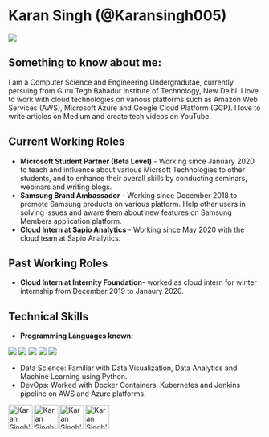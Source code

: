 # Karan Singh (@Karansingh005)

![](https://github-readme-stats.vercel.app/api?username=Karansingh005&show_icons=true&theme=radical)

## Something to know about me: 
I am a Computer Science and Engineering Undergradutae, currently persuing from Guru Tegh Bahadur Institute of Technology, New Delhi. I love to work with cloud technologies on various platforms such as Amazon Web Services (AWS), Microsoft Azure and Google Cloud Platform (GCP). I love to write articles on Medium and create tech videos on YouTube. 

## Current Working Roles
* **Microsoft Student Partner (Beta Level)** - Working since January 2020 to teach and influence about various Micrsoft Technologies to other students, and to enhance their overall skills by conducting seminars, webinars and writing blogs. 
* **Samsung Brand Ambassador** - Working since December 2018 to promote Samsung products on various platform. Help other users in solving issues and aware them about new features on Samsung Members application platform. 
* **Cloud Intern at Sapio Analytics** - Working since May 2020 with the cloud team at Sapio Analytics.

## Past Working Roles
* **Cloud Intern at Internity Foundation**- worked as cloud intern for winter internship from December 2019 to Janaury 2020.

## Technical Skills
* **Programming Languages known:**
<p>
   <a><img src="https://img.icons8.com/ios-filled/48/000000/c-plus-plus-logo.png"/></a>
   <a><img src="https://img.icons8.com/color/48/000000/c-programming.png"/></a>
   <a><img src="https://img.icons8.com/color/48/000000/python.png"/></a>
   <a><img src="https://img.icons8.com/color/48/000000/java-coffee-cup-logo.png"/></a>
   <a><img src="https://img.icons8.com/color/48/000000/javascript.png"/></a>
   
</p>

<ul>
   <li>Data Science: Familiar with Data Visualization, Data Analytics and Machine Learning using Python.</li>
   <li>DevOps: Worked with Docker Containers, Kubernetes and Jenkins pipeline on AWS and Azure platforms.</li>
</ul>

<p>
<a href="https://twitter.com/karansingh_005">
  <img align="left" alt="Karan Singh's Twitter" width="48px" src="https://cdn.jsdelivr.net/npm/simple-icons@v3/icons/twitter.svg" />
</a>
<a href="https://www.linkedin.com/in/karan-singh-344360153/">
  <img align="left" alt="Karan Singh's LinkdeIN" width="48px" src="https://cdn.jsdelivr.net/npm/simple-icons@v3/icons/linkedin.svg" />
</a>
<a href="https://medium.com/@karansinghreen">
  <img align="left" alt="Karan Singh's Medium" width="48px" src="https://cdn.jsdelivr.net/npm/simple-icons@3.0.1/icons/medium.svg" />
</a>
<a href="https://www.youtube.com/channel/UCAB548YaXcsKKGtb1kL9W6A/featured?view_as=subscriber">
  <img align="left" alt="Karan Singh's YouTue" width="48px" src="https://cdn.jsdelivr.net/npm/simple-icons@3.0.1/icons/youtube.svg" />
</a>
</p>

